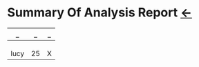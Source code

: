 # Summary Of Analysis Report  [←](../PDF.md)

| _ | _ | _ |
|:---:|:---:|:---:|
| []() | []() | []() |
| []() | []() | []() |
| []() | []() | []() |
| lucy | 25 | X |
